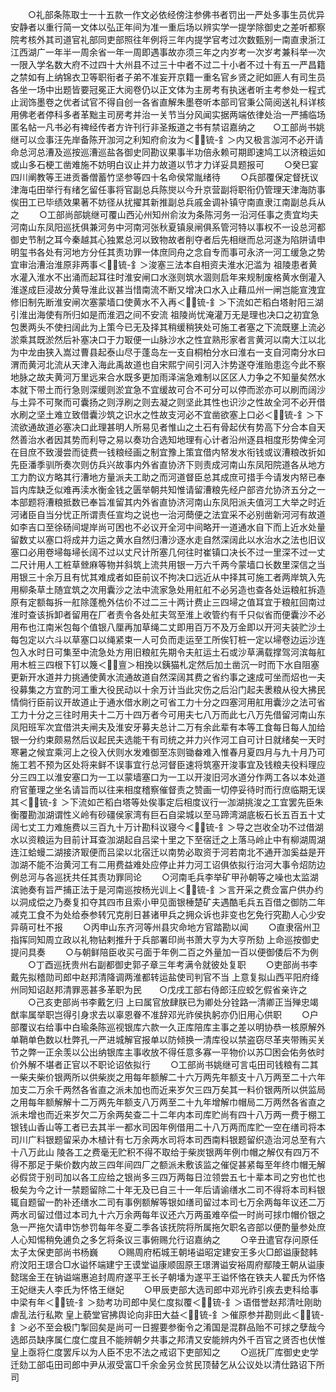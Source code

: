 <!-- { "loadSidebar": true } -->
　　○礼部条陈取士一十五款一作文必依经傍注参佛书者罚出一严处多事生员优异安静者以重行简一文体以弘正年间为准一重后场以辨实学一提学除御史之差听都察院考核外其司道官礼部同吏部照往年例将三年内提学官考过次数甄别一南直隶浙江江西湖广一年半一周余省一年一周即遇事故亦须三年之内岁考一次岁考兼科举一次一限入学名数大府不过四十大州县不过三十中者不过二十小者不过十有五一严昌籍之禁如有上纳锦衣卫等职衔者子弟不准妄开京籍一重名官乡贤之祀如匪人有司生员各坐一场中出题皆要冠冕正大阅卷仍以正文体为主房考有执迷者听主考参处一程式止润饰墨卷之优者试官不得自创一各省直解朱墨卷听本部司官秉公简阅送礼科详核用佛老者停科多者革黜主司房考并治一关节当分风闻实据两端依律处治一严捕临场匿名帖一凡书必有禆经传者方许刊行非圣叛道之书有禁诏嘉纳之　　○工部尚书姚继可以佥事汪先岸备陈开泇河之利知府俞汝为＜锍-釒＞内又极言泇河不必开请命总河总漕及巡按巡漕巡盐各御史同勘议果事半功倍永赖可期即速鸠工以济粮运如或山多石梗工凿难施不妨明白议止并力故道以节才力详妥具题报可
　　○癸巳宴四川阐教等王进贡番僧蓄竹坚参等四十名命侯常胤绪待
　　○兵部覆保定督抚议津海屯田举行有绪乞留任事将官副总兵陈爕以今升京营副将职衔仍管理天津海防事俟田工已毕绩效果著不妨径从扰擢其新推副总兵戚金调补镇守南直隶江南副总兵从之
　　○工部尚部姚继可覆山西沁州知州俞汝为条陈河务一沿河任事之责宜均夫河南山东凤阳巡抚俱兼河务中河南河张秋夏镇泉闸俱系管河特以事权不一设总河都御史节制之耳今秦越其心独累总河以致物故者削夺者后先相继而总河遂为陷阱请申明玺书各处有河地方分任其责功罪一体庶同舟之念自专而事可永济一河工缓急之势宜审治漕治淮原非两事＜锍-釒＞浚塞三法本自相资夫淮水汜滥为  祖陵患者黄水灌入淮水不出涌而起耳往时淮安闸口水涨则筑水涸则启年来规制废格黄水倒灌入淮遂成巨浸故分黄导淮此议甚当惜南流不断又增决口水入止藉瓜州一闸岂能宣洩宜修旧制先断淮安闸次塞蒙墙口使黄水不入再＜锍-釒＞下流如芒稻白塔射阳三湖引淮出海使有所归如是而淮泗之间不安流  祖陵尚忧淹灌万无是理也决口之初宜急包褁两头不使扫阔此为上策今已无及择其稍缓稍狭处可施工者塞之下流既壅上流必淤乘其既淤然后补塞决口于力冣便一山脉沙水之性宜熟形家者言黄河以南大江以北为中龙由狭入嵩过曹县起泰山尽于蓬岛左一支自桐柏分水曰淮右一支自河南分水曰渭而黄河北流从天津入海此禹故道也自宋熙宁间引河入汴势遂夺淮贻患迄今此不察地脉之故夫黄河万里远来合水既多更加雨泽湍急难制以区区人力争之不知量矣然水本就下带土而行急则深缓则淤宜急不宜缓故可合不可分可以停而淤亦可以刷而阔沙与土异不可聚而可囊扬之则浮刷之则去凝之则坚此其性也识沙之性故全河不必开借水刷之坚土难立致借囊沙筑之识水之性故支河必不宜凿欲塞上口必＜锍-釒＞下流欲通故道必塞决口此理甚明人所易见者惟山之土石有骨起伏有势高下分合本自天然善治水者因其势而利导之易以奏功合选知地理有心计者沿州逐县相度形势俾全河在目庶不致漫尝而徒费一钱粮经画之制宜豫上策宜借内帑发水衔钱或议漕粮改折如先臣潘季驯所奏次则仿兵兴故事内外省直协济下则责成河南山东凤阳院道各从地方工力酌议方略其行漕地方量派夫工助之而河道督臣总其成庶可措手今请发内帑已奉旨内库缺乏似难再渎水衡金钱之匮举朝共知惟请留漕粮先经户部咨允协济五分之一本部题将漕粮抵数已奉旨准留其内外省直协济河南山东凤阳派夫值河工大举之时近河诸臣自当分忧正所谓责任宣均之说也一治河蕳便之法宜采不必别凿新河河有故道如李吉口至徐砀间堤岸尚可困也不必议开全河中间略开一道通水自下而上近水处量留数丈以塞口将成并力运之黄水自然归漕沙逐水走自然深阔此以水治水之法也旧议塞口必用卷埽每埽长阔不过以丈尺计所塞几何往时崔镇口决长不过一里深不过一丈二尺计用人工桩草檾麻等物并斜筑上流共用银一万六千两今蒙墙口长数里深信之当用银三十余万且有忧其难成者如臣前议不拘决口远近从中择其可施工者两岸筑入先用柳条草土随宜筑之次用囊沙之法中流家急处用舡舡不必另造也查各处运粮舡拆造原有定额每拆一舡除蓬桅外估价不过二三十两计费止三四埽之值耳宜于粮舡回南过淮时查该拆卸者留用在厂者责令各处舡夫驾至淮上收管约有千只似省而便囊沙不必用布也江南米包每个值银八厘再加草绳二丈即用百万不及万金即以开河夫装贮沙土每包定以六斗以草塞口以绳紧束一人可负而走运至工所俟钉桩一定以埽卷边运沙连包入水时日可集至中流急处方用旧粮舡先期令夫舡运土石或沙草满载撑驾河滨每舡用木桩三四根下钉以篾＜亶＞相挽以銕猫札定然后加土凿沉一时而下水自阻塞更新开水道并力挑通使黄水流通故道自然深阔其费之省约事之速成可坐而炤也一夫役募集之方宜酌河工重大役民动以十余万计当此灾伤之后沿门起夫褁粮从役大拂民情倘行臣前议开故道止于通水借水刷之可省工力十分之四塞河用舡用囊沙之法可省工力十分之三往时用夫十二万十四万者今可用夫七八万而此七八万先借留河南山东凤阳班军次宜借洪夫闸夫及淮安牙募夫总计二万有余此辈有本等工食每日每人加给银一分约束颇易然后议起民夫选能干有司统之并力兴作河工自可计日就绪矣一天时寒暑之候宜乘河上之役入伏则水发难御至冻则锄畚难入惟春月夏四月与九十月乃可施工若不预为区处将来鲜不误事宜行总河督臣速将筑塞开浚事宜及钱粮夫役料理应分三四工以淮安塞口为一工以蒙墙塞口为一工以开浚旧河水道分作两工各以本处道府官董理之坐名请旨而以往来相度稽察催督责之赞画一切停妥待时而行庶临期无误其＜锍-釒＞下流如芒稻白塔等处俟事定后相度议行一泇湖挑浚之工宜罢先臣朱衡覆勘泇湖谓性义岭有砂礓侯家湾有巨石自梁城以至马蹄湾湖底板石长五百五十丈阔七丈工力难施费以三百九十万计勘科议寝今＜锍-釒＞导之岂收全功不过借湖水以资粮运为目前计耳查泇湖起自吕梁十里之下至宿迁之上落马岭止中有柳湖周湖连江蛤蟃二湖接济冣便而吕梁以北宿迁以南势必取资于河若南北不通开泇奚益是开泇湖不能不治黄河工有二用费益难处应停止并力河工诏俱依拟行治河大事令炤防边例总河与各巡抚共任其责功罪同论
　　○河南毛兵李举矿甲孙朝等之噪也太监湖滨驰奏有旨严捕正法于是河南巡按杨光训上＜锍-釒＞言开采之费佥富户供办约以洞成偿之乃奏复扣夺其四市且索小甲见面银棰楚矿夫遇酷毛兵五百借之御防二年减克工食不为处给泰参转冗克削日甚诸甲兵之拥众诉也非变也乞免行究勘人心少安异萌可杜不报
　　○丙申山东齐河等州县灾命地方官踏勘以闻
　　○直隶宿州卫指挥同知周立政以礼物钻剌推升于兵部署印尚书萧大亨为大亨所劾  上命巡按御史提问具奏
　　○与朝鲜陪臣收买弓面于年例二百之外量加一百以便御倭后不为例
　　○丁酉巡抚贵州右副都御史郭子章三年考满令就彼处复职
　　○吏部尚书李戴先拟稽勋司郎中赵邦清降调两淮都转运盐使司判官不当  上意复拟山西平阳府绛州同知诏赵邦清罪恶甚多革职为民　　○戊戌工部右侍郎汪应蛟乞假省亲许之
　　○己亥吏部尚书李戴乞归  上曰属官放肆朕已为卿处分铨路一清卿正当殚忠竭猷率属举职岂得引身求去以辜恩眷不准辞邓光祚侯执躬亦仍旧用心供职
　　○户部覆议右给事中白瑜条陈巡视银库六款一久正库陪库主事之差以明协恭一核原解外单鞘单色数以杜弊孔一严进城解官报单以防倾换一清库役以禁盗窃尽革夹带贿买关节之弊一正余羡以公出纳银库主事收放不得任意多寡一平物价以苏□困会佑务依时价外解不堪者正官以不职论诏依拟行
　　○工部尚书姚继可言屯田司钱粮有二其一柴夫柴价银两所以供柴炭之用每年额解二十六万两先年额支十八万两至二十六年加支二万余千两然各省直之派未加也而近来岁欠三四万矣其一料价银两所以供监局之用每年额解解十二万两先年额支八万两至二十九年增解巾帽局二万两然各省直之派未增也而近来岁欠二万余两矣查二十二年内本司库贮尚有四十八万两一费于棚工银钱山香山等工者已去其半一都水司因年例借用二十八万两而库贮一空在缮司将本司川广料银题留采办木植计有七万余两水司将本司西南料银题留织造治河总至有六十八万此山  陵各工之费毫无贮积不得不取给于柴炭银两年例巾帽之解仅有四万不得不那足于柴价数内故三四年间四厂之额派未敷该监之催促甚紧每至年终巾帽无解必假贷于别司加以各工应给之银尚多三四万两每日泣领尝五七十辈本司之穷也忙也极矣为今之计一禁题留除二十年无及已自三十一年后请谕缮水二司不得将本司料银辄自题留一酌补还缮水二司有事例额解等银如缮司留过本司七万余两每年议还二万两水司留过借过本司九十六万余两每年议还六万两虽难卒偿一时尚可捄巾帽价银之急一严拖欠请申饬参罚每年冬夏二季各该抚院将所属拖欠职名咨部以便酌量参处庶人心知惕稍免逋负之多乞将条议三事俯赐允行诏嘉纳之
　　○辛丑遣官存问原任太子太保吏部尚书杨巍
　　○赐周府柘城王朝埢谥昭定建安王多火□郎谥康懿韩府汶阳王璟合□水谥怀端建宁王谟堂谥康顺固原王璟渭谥安裕周府鄢陵王朝从谥康懿瑞金王在钠谥端惠追封周府遂平王长子朝墦为遂平王谥怀恪在铁夫人翟氏为怀恪王妃继夫人李氏为怀恪王继妃
　　○甲辰吏部大选司郎中邓光祚引疾去吏科给事中梁有年＜锍-釒＞劾考功司郎中吴仁度拟覆＜锍-釒＞语借誉赵邦清吐刚助虐乱法行私欺  皇上藐堂官拂舆论向非田大益＜锍-釒＞催原参并勘则此＜锍-釒＞必不至会极门掣回矣是尚可一日握要参衡令之淆国是混群品贻不可捄之孽哉今选郎员缺序属仁度仁度且不能辨朝夕共事之邦清又安能辨内外千百官之贤否也伏惟  皇上亟将仁度罢斥以为人臣不忠不法之戒诏下吏部知之
　　○巡抚厂库御史史学迁劾工部屯田司郎中尹从淑受富□千余金另佥贫民顶替乞从公议处以清仕路诏下所司
